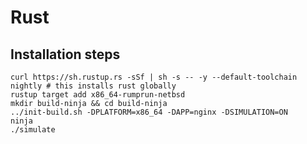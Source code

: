 <!--
     Copyright 2017, Data61
     Commonwealth Scientific and Industrial Research Organisation (CSIRO)
     ABN 41 687 119 230.

     This software may be distributed and modified according to the terms of
     the BSD 2-Clause license. Note that NO WARRANTY is provided.
     See "LICENSE_BSD2.txt" for details.

     @TAG(DATA61_BSD)
-->
# Rust

## Installation steps
```
curl https://sh.rustup.rs -sSf | sh -s -- -y --default-toolchain nightly # this installs rust globally
rustup target add x86_64-rumprun-netbsd
mkdir build-ninja && cd build-ninja
../init-build.sh -DPLATFORM=x86_64 -DAPP=nginx -DSIMULATION=ON
ninja
./simulate
```
